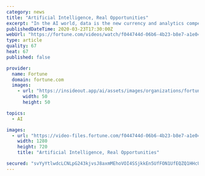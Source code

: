 ```yaml
---
category: news
title: "Artificial Intelligence, Real Opportunities"
excerpt: "In the AI world, data is the new currency and analytics competency a crucial competitive differentiator across business lines"
publishedDateTime: 2020-03-23T17:30:00Z
webUrl: "https://fortune.com/videos/watch/f044744d-06b6-4b23-b8e7-a1e045fb828d"
type: article
quality: 67
heat: 67
published: false

provider:
  name: Fortune
  domain: fortune.com
  images:
    - url: "https://insideout.app/ai/assets/images/organizations/fortune.com-50x50.jpg"
      width: 50
      height: 50

topics:
  - AI

images:
  - url: "https://video-files.fortune.com/f044744d-06b6-4b23-b8e7-a1e045fb828d/Images/posterImage-ver1-1280x720.jpg"
    width: 1280
    height: 720
    title: "Artificial Intelligence, Real Opportunities"

secured: "svYyYtlwdcLCNLpG243kjvsJ8axmMEhoVOI4SSjkkEn5UfFON1UfEQZQ1HHcU5usbusovIL97xXswl2rTHg3EE8dJMiKPVgtMyoR31B+DJ9cEFvpPEY4nEU2xyti7is9ZeJJZXx+BMJwMbSx6ElZ4k6dM5p1+5aQvMf98vFqy/NYZoigdYbUzkqabY6RrQBA7VmP4IEqDxxd78HdWep2QHFzWTSYt0Av+FsRqIP0Uw572F2t22jvNJXTqkBuYPQrV+uCKj/9dkc5eG3WghUBnPax618kENMhMxXnjk4hWSx18eyyMyMXy/cmW66qksohmk5UP/TFRSQwaSudlfC1Wmom9VgpIromEsV/C/RRwdZo9kNUj73tLYwwIZmsZ3ESxni76VUvz8ZHydOnTYkJsrEJojGIZsPBTpe38GIySGXMNWYCu54ioYRxI2+b3tAF2CbOcKz5TiXWaXB+aYANWd3AKlkAJhhpCaXcdwZtheM=;4TVgLZGyiz6oFFkEPaXOdw=="
---
```


